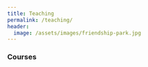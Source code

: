 ```yaml
---
title: Teaching
permalink: /teaching/
header:
  image: /assets/images/friendship-park.jpg
---
```

### Courses


<!-- use this to comment out 
Unless otherwise noted, all courses are currently being taught at the University of Oregon's Department of Economics.

### Graduate

*Data Science for Economists*, EC 607. ([Syllabus](https://github.com/uo-ec607/syllabus/blob/master/syllabus.pdf). [Lectures](https://github.com/uo-ec607/lectures).)

*Big Data in Economics*, EC 510. ([Syllabus](https://github.com/uo-ec510-2020-spring/syllabus/blob/master/syllabus.pdf). [Lectures](https://github.com/uo-ec510-2020-spring/lectures).)

### Undergraduate

*Environmental Economics*, EC 434. ([Syllabus]({{ site.url }}/assets/docs/teaching/ec434-syllabus.pdf).)

*Intermediate Microeconomic Theory*, EC 311. ([Syllabus]({{ site.url }}/assets/docs/teaching/ec311-syllabus.pdf).) -->